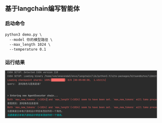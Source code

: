 ## 基于langchain编写智能体

### 启动命令
```shell
python3 demo.py \
  --model 你的模型路径 \
  --max_length 1024 \
  --temperature 0.1
```

### 运行结果
![](pig/run.png)